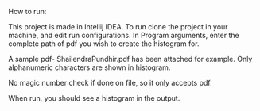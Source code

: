 How to run:

This project is made in Intellij IDEA. To run clone the project in your machine, and edit run configurations.
In Program arguments, enter the complete path of pdf you wish to create the histogram for.

A sample pdf- ShailendraPundhir.pdf has been attached for example.
Only alphanumeric characters are shown in histogram.

No magic number check if done on file, so it only accepts pdf.

When run, you should see a histogram in the output.
